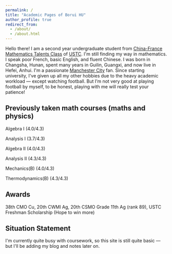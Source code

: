 ```yaml
---
permalink: /
title: "Academic Pages of Borui HU"
author_profile: true
redirect_from: 
  - /about/
  - /about.html
---
```


Hello there! I am a second year undergraduate student from [China-France Mathematics Talents Class](cfmath.ustc.edu.cn) of [USTC](www.ustc.edu.cn). I'm still finding my way in mathematics. I speak poor French, basic English, and fluent Chinese. I was born in Changsha, Hunan, spent many years in Guilin, Guangxi, and now live in Hefei, Anhui. I'm a passionate [Manchester City](https://www.mancity.com/) fan. Since starting university, I've given up all my other hobbies due to the heavy academic workload — except watching football. But I’m not very good at playing football by myself, to be honest, playing with me will really test your patience!

Previously taken math courses (maths and physics)
---
Algebra I (4.0/4.3)

Analysis I (3.7/4.3)

Algebra II (4.0/4.3)

Analysis II (4.3/4.3)

Mechanics(B) (4.0/4.3)

Thermodynamics(B) (4.3/4.3)

Awards
---
38th CMO Cu, 20th CWMI Ag, 20th CSMO Grade 11th Ag (rank 89), USTC Freshman Scholarship (Hope to win more)

Situation Statement
---
I'm currently quite busy with coursework, so this site is still quite basic — but I'll be adding my blog and notes later on.
